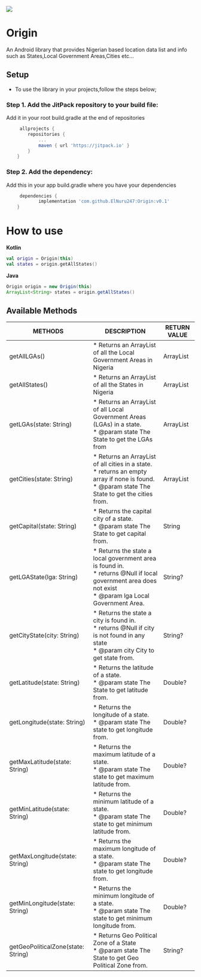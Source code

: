 [![](https://jitpack.io/v/ElNuru247/Origin.svg)](https://jitpack.io/#ElNuru247/Origin)

# Origin
An Android library that provides Nigerian based location data list and info such as States,Local Government Areas,Cities etc...

## Setup
- To use the library in your projects,follow the steps below;

### Step 1. Add the JitPack repository to your build file:

Add it in your root build.gradle at the end of repositories
```gradle
	 allprojects {
		repositories {
			...
			maven { url 'https://jitpack.io' }
		}
	} 
```
### Step 2. Add the dependency:

Add this in your app build.gradle where you have your dependencies
```gradle
	 dependencies {
	        implementation 'com.github.ElNuru247:Origin:v0.1'
	}
```


# How to use
**Kotlin** 
```kotlin
val origin = Origin(this)
val states = origin.getAllStates() 
```
**Java**
```java
Origin origin = new Origin(this)
ArrayList<String> states = origin.getAllStates()
```
	
## Available Methods

| METHODS                            	| DESCRIPTION                                                                                                                                                           	| RETURN VALUE      	|
|------------------------------------	|-----------------------------------------------------------------------------------------------------------------------------------------------------------------------	|-------------------	|
| getAllLGAs()                       	| * Returns an ArrayList of all the Local Government Areas in Nigeria                                                                                                   	| ArrayList<String> 	|
| getAllStates()                     	| * Returns an ArrayList of all the States in Nigeria                                                                                                                   	| ArrayList<String> 	|
| getLGAs(state: String)             	| * Returns an ArrayList of all Local Government Areas (LGAs) in a state.<br>     * @param state  The State to get the LGAs from                                        	| ArrayList<String> 	|
| getCities(state: String)           	| * Returns an ArrayList of all cities in a state.<br>     * returns an empty array if none is found.<br>     * @param state  The State to get the cities from.         	| ArrayList<String> 	|
| getCapital(state: String)          	| * Returns the capital city of a state.<br>     * @param state  The State to get capital from.                                                                         	| String            	|
| getLGAState(lga: String)           	| * Returns the state a local government area is found in.<br>     * returns @Null if local government area does not exist<br>     * @param lga  Local Government Area. 	| String?           	|
| getCityState(city: String)         	| * Returns the state a city is found in.<br>     * returns @Null if city is not found in any state<br>     * @param city  City to get state from.                      	| String?           	|
| getLatitude(state: String)         	| * Returns the latitude of a state.<br>     * @param state  The State to get latitude from.                                                                            	| Double?           	|
| getLongitude(state: String)        	| * Returns the longitude of a state.<br>     * @param state  The state to get longitude from.                                                                          	| Double?           	|
| getMaxLatitude(state: String)      	| * Returns the maximum latitude of a state.<br>     * @param state  The state to get maximum latitude from.                                                            	| Double?           	|
| getMinLatitude(state: String)      	| * Returns the minimum latitude of a state.<br>     * @param state  The state to get minimum latitude from.                                                            	| Double?           	|
| getMaxLongitude(state: String)     	| * Returns the maximum longitude of a state.<br>     * @param state  The state to get longitude from.                                                                  	| Double?           	|
| getMinLongitude(state: String)     	| * Returns the minimum longitude of a state.<br>     * @param state  The state to get minimum longitude from.                                                          	| Double?           	|
| getGeoPoliticalZone(state: String) 	| * Returns Geo Political Zone of a State<br>     * @param state  The State to get Geo Political Zone from.                                                             	| String?           	|

